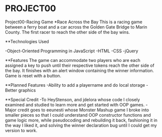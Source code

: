 # PROJECT00
Project00-Racing Game
*Race Across the Bay
This is a racing game between a ferry boat and a car across the Golden Gate
Bridge to Marin County.
The first racer to reach the other side of the bay wins.

**Technologies Used

-Object-Oriented Programming in JavaScript
-HTML
-CSS
-jQuery

**Features
The game can accommodate two players who are each assigned a key to push until
their respective tokens reach the
other side of the bay.
It finishes with an alert window containing the winner information.
Game is reset with a button.

**Planned Features
-Ability to add a playername and do local storage
-Better graphics

**Special Credit
-To HeyStenson, and jdelora whose code I closely examined and studied to learn more
and get started with OOP games.
-Major credit goes to eeunesti whose Monster Mashup game I broke into
smaller pieces so that I could understand OOP constructor functions and game
logic more, while pseudocoding and rebuilding it back, fashioning it in the way I
liked it, and solving the winner declaration bug until I could get my 
version to work.
